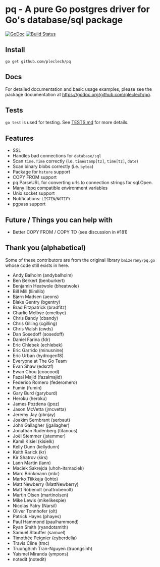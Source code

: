 # pq - A pure Go postgres driver for Go's database/sql package

[![GoDoc](https://godoc.org/github.com/pleclech/pq?status.svg)](https://godoc.org/github.com/pleclech/pq)
[![Build Status](https://travis-ci.org/lib/pq.svg?branch=master)](https://travis-ci.org/lib/pq)

## Install

    go get github.com/pleclech/pq

## Docs

For detailed documentation and basic usage examples, please see the package
documentation at <https://godoc.org/github.com/pleclech/pq>.

## Tests

`go test` is used for testing. See [TESTS.md](TESTS.md) for more details.

## Features

- SSL
- Handles bad connections for `database/sql`
- Scan `time.Time` correctly (i.e. `timestamp[tz]`, `time[tz]`, `date`)
- Scan binary blobs correctly (i.e. `bytea`)
- Package for `hstore` support
- COPY FROM support
- pq.ParseURL for converting urls to connection strings for sql.Open.
- Many libpq compatible environment variables
- Unix socket support
- Notifications: `LISTEN`/`NOTIFY`
- pgpass support

## Future / Things you can help with

- Better COPY FROM / COPY TO (see discussion in #181)

## Thank you (alphabetical)

Some of these contributors are from the original library `bmizerany/pq.go` whose
code still exists in here.

- Andy Balholm (andybalholm)
- Ben Berkert (benburkert)
- Benjamin Heatwole (bheatwole)
- Bill Mill (llimllib)
- Bjørn Madsen (aeons)
- Blake Gentry (bgentry)
- Brad Fitzpatrick (bradfitz)
- Charlie Melbye (cmelbye)
- Chris Bandy (cbandy)
- Chris Gilling (cgilling)
- Chris Walsh (cwds)
- Dan Sosedoff (sosedoff)
- Daniel Farina (fdr)
- Eric Chlebek (echlebek)
- Eric Garrido (minusnine)
- Eric Urban (hydrogen18)
- Everyone at The Go Team
- Evan Shaw (edsrzf)
- Ewan Chou (coocood)
- Fazal Majid (fazalmajid)
- Federico Romero (federomero)
- Fumin (fumin)
- Gary Burd (garyburd)
- Heroku (heroku)
- James Pozdena (jpoz)
- Jason McVetta (jmcvetta)
- Jeremy Jay (pbnjay)
- Joakim Sernbrant (serbaut)
- John Gallagher (jgallagher)
- Jonathan Rudenberg (titanous)
- Joël Stemmer (jstemmer)
- Kamil Kisiel (kisielk)
- Kelly Dunn (kellydunn)
- Keith Rarick (kr)
- Kir Shatrov (kirs)
- Lann Martin (lann)
- Maciek Sakrejda (uhoh-itsmaciek)
- Marc Brinkmann (mbr)
- Marko Tiikkaja (johto)
- Matt Newberry (MattNewberry)
- Matt Robenolt (mattrobenolt)
- Martin Olsen (martinolsen)
- Mike Lewis (mikelikespie)
- Nicolas Patry (Narsil)
- Oliver Tonnhofer (olt)
- Patrick Hayes (phayes)
- Paul Hammond (paulhammond)
- Ryan Smith (ryandotsmith)
- Samuel Stauffer (samuel)
- Timothée Peignier (cyberdelia)
- Travis Cline (tmc)
- TruongSinh Tran-Nguyen (truongsinh)
- Yaismel Miranda (ympons)
- notedit (notedit)
